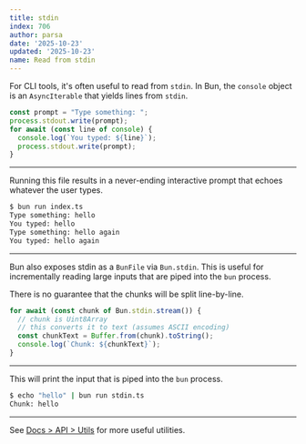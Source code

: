 ```yaml
---
title: stdin
index: 706
author: parsa
date: '2025-10-23'
updated: '2025-10-23'
name: Read from stdin
---
```


For CLI tools, it's often useful to read from `stdin`. In Bun, the `console` object is an `AsyncIterable` that yields lines from `stdin`.

```ts#index.ts
const prompt = "Type something: ";
process.stdout.write(prompt);
for await (const line of console) {
  console.log(`You typed: ${line}`);
  process.stdout.write(prompt);
}
```

---

Running this file results in a never-ending interactive prompt that echoes whatever the user types.

```sh
$ bun run index.ts
Type something: hello
You typed: hello
Type something: hello again
You typed: hello again
```

---

Bun also exposes stdin as a `BunFile` via `Bun.stdin`. This is useful for incrementally reading large inputs that are piped into the `bun` process.

There is no guarantee that the chunks will be split line-by-line.

```ts#stdin.ts
for await (const chunk of Bun.stdin.stream()) {
  // chunk is Uint8Array
  // this converts it to text (assumes ASCII encoding)
  const chunkText = Buffer.from(chunk).toString();
  console.log(`Chunk: ${chunkText}`);
}
```

---

This will print the input that is piped into the `bun` process.

```sh
$ echo "hello" | bun run stdin.ts
Chunk: hello
```

---

See [Docs > API > Utils](https://bun.sh/docs/api/utils) for more useful utilities.
